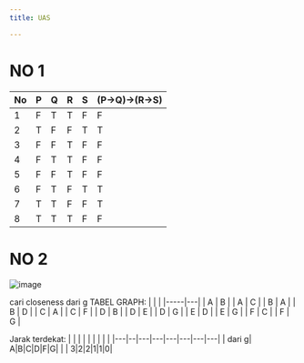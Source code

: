 ```yaml
---
title: UAS

---
```


# NO 1
| No | P| Q| R| S|(P->Q)->(R->S)|
|----|-|-|-|-|-|
| 1  | F| T| T| F| F|
| 2  | T| F| F| T| T|
| 3  | F| F| T| F| F|
| 4  | F| T| T| F| F|
| 5  | F| F| T| F| F|
| 6  | F| T| F| T| T|
| 7  | T| T| F| F| T|
| 8  | T| T| T| F| F|

# NO 2

![image](https://hackmd.io/_uploads/BJe8PzN41x.png)

cari closeness dari g
TABEL GRAPH:
| | |
|-----|---|
| A | B |
| A | C |
| B | A |
| B | D |
| C | A |
| C | F |
| D | B |
| D | E |
| D | G |
| E | D |
| E | G |
| F | C |
| F | G |

Jarak terdekat:
| | | | | | | | |
|---|--|---|---|---|---|---|---|
| dari g| A|B|C|D|F|G|
| | 3|2|2|1|1|0|









